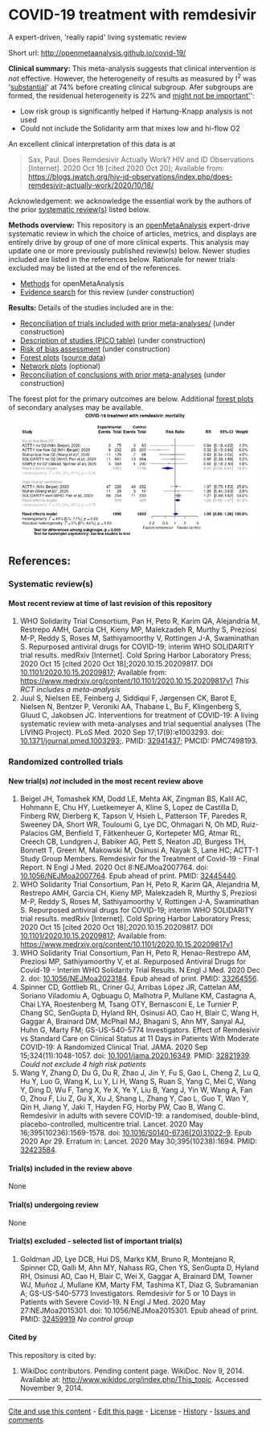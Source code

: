 COVID-19 treatment with remdesivir
============================================
A expert-driven, 'really rapid' living systematic review

Short url: http://openmetaanalysis.github.io/covid-19/

**Clinical summary:** This meta-analysis suggests that clinical intervention *is not* effective. However, the heterogeneity of results as measured by I<sup>2</sup> was '[substantial](http://handbook-5-1.cochrane.org/chapter_9/9_5_2_identifying_and_measuring_heterogeneity.htm)' at 74% before creating clinical subgroup. Afer subgroups are formed, the residenual heterogeneity is 22% and [might not be important'](http://handbook-5-1.cochrane.org/chapter_9/9_5_2_identifying_and_measuring_heterogeneity.htm)':
* Low risk group is significantly helped if  Hartung-Knapp analysis is not used
* Could not include the Solidarity arm that mixes low and hi-flow O2

An excellent clinical interpretation of this data is at
> Sax, Paul. Does Remdesivir Actually Work? HIV and ID Observations [Internet]. 2020 Oct 18 [cited 2020 Oct 20]; Available from: https://blogs.jwatch.org/hiv-id-observations/index.php/does-remdesivir-actually-work/2020/10/18/

<!--
Meta-regression of common modulators (year of publication, study size, event rate in the control groups) finds that the outcome of the intervention is effected by xx.
* [Reconciliation of conclusions with prior meta-analyses](files/reconciliation-tables/Reconciliation%20of%20conclusions.pdf) (under construction)
* [Keep current with this topic](files/searching/Keep-up.md) (under construction)

-->
Acknowledgement: we acknowledge the essential work by the authors of the prior [systematic review(s)](#systematic-reviews) listed below.

**Methods overview:** This repository is an [openMetaAnalysis](https://openmetaanalysis.github.io/) expert-drive systematic review in which the choice of articles, metrics, and displays are entirely drive by  group of one of more clinical experts. This analysis may update one or more previously published review(s) below. Newer studies included are listed in the references below. Rationale for newer trials excluded may be listed at the end of the references. 
* [Methods](http://openmetaanalysis.github.io/methods.html) for openMetaAnalysis
* [Evidence search](files/searching/evidence-search.md) for this review (under construction)

**Results:** Details of the studies included are in the:
* [Reconciliation of trials included with prior meta-analyses/](files/reconciliation-tables/Reconciliation%20of%20studies.pdf) (under construction)
* [Description of studies (PICO table)](files/study-details/table-pico.pdf) (under construction)
* [Risk of bias assessment](files/study-details/table-bias.pdf) (under construction)
* [Forest plots](../master/files/forest-plots) ([source data](files/data))
* [Network plots](../master/files/network) (optional)
* [Reconciliation of conclusions with prior meta-analyses](files/reconciliation-tables/Reconciliation%20of%20conclusions.pdf) (under construction)

The forest plot for the primary outcomes are below. Additional [forest plots](files/forest-plots) of secondary analyses may be available. 
![Principle results](files/forest-plots/Outcome-Primary.png)
<!--
The meta-regression for the primary outcomes are below. Additional [meta-regressions](files/metaregression) of secondary analyses may be available. 
![Principle results for benefit](files/metaregression/Outcome-Primary.png "Principle results for benefit]") (under construction)

The GRADE Profile is below. ![GRADE Profile](files/GRADE-profiles/Summary-of-findings-table.png "GRADE Profile") (under construction)
-->
References:
----------------------------------

### Systematic review(s)
#### Most recent review at time of last revision of this repository
1. WHO Solidarity Trial Consortium, Pan H, Peto R, Karim QA, Alejandria M, Restrepo AMH, Garcia CH, Kieny MP, Malekzadeh R, Murthy S, Preziosi M-P, Reddy S, Roses M, Sathiyamoorthy V, Rottingen J-A, Swaminathan S. Repurposed antiviral drugs for COVID-19; interim WHO SOLIDARITY trial results. medRxiv [Internet]. Cold Spring Harbor Laboratory Press; 2020 Oct 15 [cited 2020 Oct 18];2020.10.15.20209817. DOI [10.1101/2020.10.15.20209817](http://doi.org/10.1101/2020.10.15.20209817); Available from: https://www.medrxiv.org/content/10.1101/2020.10.15.20209817v1 *This RCT includes a meta-analysis*
2. Juul S, Nielsen EE, Feinberg J, Siddiqui F, Jørgensen CK, Barot E, Nielsen N, Bentzer P, Veroniki AA, Thabane L, Bu F, Klingenberg S, Gluud C, Jakobsen JC. Interventions for treatment of COVID-19: A living systematic review with meta-analyses and trial sequential analyses (The LIVING Project). PLoS Med. 2020 Sep 17;17(9):e1003293. doi: [10.1371/journal.pmed.1003293](http://doi.org/10.1371/journal.pmed.1003293);. PMID: [32941437](http://pubmed.gov/32941437); PMCID: PMC7498193.

### Randomized controlled trials
#### New trial(s) *not* included in the most recent review above
1. Beigel JH, Tomashek KM, Dodd LE, Mehta AK, Zingman BS, Kalil AC, Hohmann E, Chu HY, Luetkemeyer A, Kline S, Lopez de Castilla D, Finberg RW, Dierberg K, Tapson V, Hsieh L, Patterson TF, Paredes R, Sweeney DA, Short WR, Touloumi G, Lye DC, Ohmagari N, Oh MD, Ruiz-Palacios GM, Benfield T, Fätkenheuer G, Kortepeter MG, Atmar RL, Creech CB, Lundgren J, Babiker AG, Pett S, Neaton JD, Burgess TH, Bonnett T, Green M, Makowski M, Osinusi A, Nayak S, Lane HC; ACTT-1 Study Group Members. Remdesivir for the Treatment of Covid-19 - Final Report. N Engl J Med. 2020 Oct 8:NEJMoa2007764. doi: [10.1056/NEJMoa2007764](http://doi.org/10.1056/NEJMoa2007764). Epub ahead of print. PMID: [32445440](http://pubmed.gov/32445440).
2. WHO Solidarity Trial Consortium, Pan H, Peto R, Karim QA, Alejandria M, Restrepo AMH, Garcia CH, Kieny MP, Malekzadeh R, Murthy S, Preziosi M-P, Reddy S, Roses M, Sathiyamoorthy V, Rottingen J-A, Swaminathan S. Repurposed antiviral drugs for COVID-19; interim WHO SOLIDARITY trial results. medRxiv [Internet]. Cold Spring Harbor Laboratory Press; 2020 Oct 15 [cited 2020 Oct 18];2020.10.15.20209817. DOI [10.1101/2020.10.15.20209817](http://doi.org/10.1101/2020.10.15.20209817); Available from: https://www.medrxiv.org/content/10.1101/2020.10.15.20209817v1 
3. WHO Solidarity Trial Consortium, Pan H, Peto R, Henao-Restrepo AM, Preziosi MP, Sathiyamoorthy V, et al. Repurposed Antiviral Drugs for Covid-19 - Interim WHO Solidarity Trial Results. N Engl J Med. 2020 Dec 2. doi: [10.1056/NEJMoa2023184](http://doi.org/10.1056/NEJMoa2023184). Epub ahead of print. PMID: [33264556](http://pubmed.gov/33264556).
4. Spinner CD, Gottlieb RL, Criner GJ, Arribas López JR, Cattelan AM, Soriano Viladomiu A, Ogbuagu O, Malhotra P, Mullane KM, Castagna A, Chai LYA, Roestenberg M, Tsang OTY, Bernasconi E, Le Turnier P, Chang SC, SenGupta D, Hyland RH, Osinusi AO, Cao H, Blair C, Wang H, Gaggar A, Brainard DM, McPhail MJ, Bhagani S, Ahn MY, Sanyal AJ, Huhn G, Marty FM; GS-US-540-5774 Investigators. Effect of Remdesivir vs Standard Care on Clinical Status at 11 Days in Patients With Moderate COVID-19: A Randomized Clinical Trial. JAMA. 2020 Sep 15;324(11):1048-1057. doi: [10.1001/jama.2020.16349](http://doi.org/10.1001/jama.2020.16349). PMID: [32821939](http://pubmed.gov/32821939). *Could not exclude 4 high risk patients*
5. Wang Y, Zhang D, Du G, Du R, Zhao J, Jin Y, Fu S, Gao L, Cheng Z, Lu Q, Hu Y, Luo G, Wang K, Lu Y, Li H, Wang S, Ruan S, Yang C, Mei C, Wang Y, Ding D, Wu F, Tang X, Ye X, Ye Y, Liu B, Yang J, Yin W, Wang A, Fan G, Zhou F, Liu Z, Gu X, Xu J, Shang L, Zhang Y, Cao L, Guo T, Wan Y, Qin H, Jiang Y, Jaki T, Hayden FG, Horby PW, Cao B, Wang C. Remdesivir in adults with severe COVID-19: a randomised, double-blind, placebo-controlled, multicentre trial. Lancet. 2020 May 16;395(10236):1569-1578. doi: [10.1016/S0140-6736(20)31022-9](http://doi.org/10.1016/S0140-6736(20)31022-9). Epub 2020 Apr 29. Erratum in: Lancet. 2020 May 30;395(10238):1694. PMID: [32423584](http://pubmed.gov/32423584).

#### Trial(s) included in the review above
None

#### Trial(s) undergoing review
None

#### Trial(s) excluded - selected list of important trial(s)
1. Goldman JD, Lye DCB, Hui DS, Marks KM, Bruno R, Montejano R, Spinner CD, Galli M, Ahn MY, Nahass RG, Chen YS, SenGupta D, Hyland RH, Osinusi AO, Cao H, Blair C, Wei X, Gaggar A, Brainard DM, Towner WJ, Muñoz J, Mullane KM, Marty FM, Tashima KT, Diaz G, Subramanian A; GS-US-540-5773 Investigators. Remdesivir for 5 or 10 Days in Patients with Severe Covid-19. N Engl J Med. 2020 May 27:NEJMoa2015301. doi: 10.1056/NEJMoa2015301. Epub ahead of print. PMID: [32459919](http://pubmed.gov/32459919) *No control group*

#### Cited by
This repository is cited by:

1. WikiDoc contributors. Pending content page. WikiDoc. Nov 9, 2014. Available at: http://www.wikidoc.org/index.php/This_topic. Accessed November 9, 2014. 

-------------------------------
[Cite and use this content](https://github.com/openMetaAnalysis/openMetaAnalysis.github.io/blob/master/reusing.MD)  - [Edit this page](../../edit/master/README.md) - [License](files/LICENSE.md) - [History](../../commits/master/README.md)  - 
[Issues and comments](../../issues?q=is%3Aboth+is%3Aissue)

